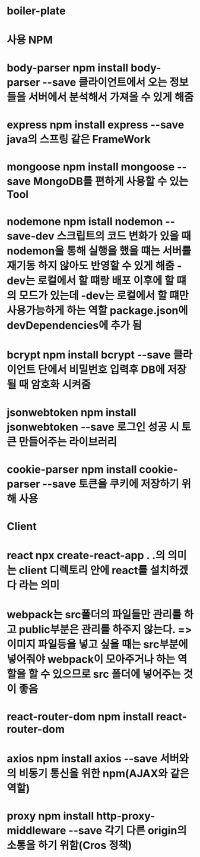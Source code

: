 # boiler-plate
# 사용 NPM
# body-parser npm install body-parser --save  클라이언트에서 오는 정보들을 서버에서 분석해서 가져올 수 있게 해줌
# express npm install express --save          java의 스프링 같은 FrameWork
# mongoose npm install mongoose --save        MongoDB를 편하게 사용할 수 있는 Tool
# nodemone npm istall nodemon --save-dev      스크립트의 코드 변화가 있을 때 nodemon을 통해 실행을 했을 떄는 서버를 재기동 하지 않아도 반영할 수 있게 해줌 -dev는 로컬에서 할 떄랑 배포 이후에 할 떄의 모드가 있는데 -dev는 로컬에서 할 떄만 사용가능하게 하는 역할 package.json에 devDependencies에 추가 됨
# bcrypt npm install bcrypt --save            클라이언트 단에서 비밀번호 입력후 DB에 저장 될 때 암호화 시켜줌
# jsonwebtoken npm install jsonwebtoken --save  로그인 성공 시 토큰 만들어주는 라이브러리
# cookie-parser npm install cookie-parser --save 토큰을 쿠키에 저장하기 위해 사용

# Client
# react npx create-react-app . .의 의미는 client 디렉토리 안에 react를 설치하겠다 라는 의미
# webpack는 src폴더의 파일들만 관리를 하고 public부분은 관리를 하주지 않는다. => 이미지 파일등을 넣고 싶을 때는 src부분에 넣어줘야 webpack이 모아주거나 하는 역할을 할 수 있으므로 src 폴더에 넣어주는 것이 좋음
# react-router-dom npm install react-router-dom
# axios npm install axios --save 서버와의 비동기 통신을 위한 npm(AJAX와 같은 역할)
# proxy npm install http-proxy-middleware --save 각기 다른 origin의 소통을 하기 위함(Cros 정책)